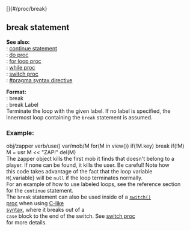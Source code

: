 []{#/proc/break}    
## break statement    
**See also:**    
:   [continue statement](/ref/proc/continue/continue.md)    
:   [do proc](/ref/proc/do/do.md)    
:   [for loop proc](/ref/proc/for/loop/loop.md)    
:   [while proc](/ref/proc/while/while.md)    
:   [switch proc](/ref/proc/switch/switch.md)    
:   [#pragma syntax directive](/ref/DM/preprocessor/pragma/syntax/syntax.md)    
<!-- -->    
**Format:**    
:   break    
:   break Label    
Terminate the loop with the given label. If no label is specified, the    
innermost loop containing the `break` statement is assumed.    
### Example:    
obj/zapper verb/use() var/mob/M for(M in view()) if(!M.key) break if(!M)    
M = usr M \<\< \"ZAP!\" del(M)    
The zapper object kills the first mob it finds that doesn\'t belong to a    
player. If none can be found, it kills the user. Be careful! Note how    
this code takes advantage of the fact that the loop variable    
`M`{.variable} will be `null` if the loop terminates normally.    
For an example of how to use labeled loops, see the reference section    
for the `continue` statement.    
The `break` statement can also be used inside of a [`switch()`    
proc](/ref/proc/switch/switch.md) when using [C-like    
syntax](/ref/DM/preprocessor/pragma/syntax/syntax.md), where it breaks out of a    
`case` block to the end of the switch. See [switch proc](/ref/proc/switch/switch.md)    
for more details.  